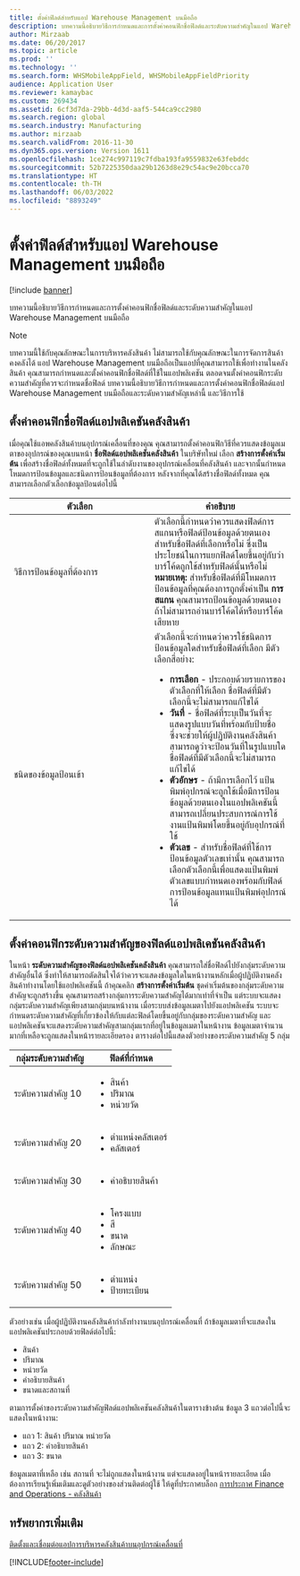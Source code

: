 ```yaml
---
title: ตั้งค่าฟิลด์สำหรับแอป Warehouse Management บนมือถือ
description: บทความนี้อธิบายวิธีการกำหนดและการตั้งค่าคอนฟิกชื่อฟิลด์และระดับความสำคัญในแอป Warehouse Management บนมือถือ
author: Mirzaab
ms.date: 06/20/2017
ms.topic: article
ms.prod: ''
ms.technology: ''
ms.search.form: WHSMobileAppField, WHSMobileAppFieldPriority
audience: Application User
ms.reviewer: kamaybac
ms.custom: 269434
ms.assetid: 6cf3d7da-29bb-4d3d-aaf5-544ca9cc2980
ms.search.region: global
ms.search.industry: Manufacturing
ms.author: mirzaab
ms.search.validFrom: 2016-11-30
ms.dyn365.ops.version: Version 1611
ms.openlocfilehash: 1ce274c997119c7fdba193fa9559832e63febddc
ms.sourcegitcommit: 52b7225350daa29b1263d8e29c54ac9e20bcca70
ms.translationtype: HT
ms.contentlocale: th-TH
ms.lasthandoff: 06/03/2022
ms.locfileid: "8893249"
---
```

# <a name="configure-fields-for-the-warehouse-management-mobile-app"></a>ตั้งค่าฟิลด์สำหรับแอป Warehouse Management บนมือถือ

[!include [banner](../includes/banner.md)]

บทความนี้อธิบายวิธีการกำหนดและการตั้งค่าคอนฟิกชื่อฟิลด์และระดับความสำคัญในแอป Warehouse Management บนมือถือ

> [!NOTE]
> บทความนี้ใช้กับคุณลักษณะในการบริหารคลังสินค้า ไม่สามารถใช้กับคุณลักษณะในการจัดการสินค้าคงคลังได้ แอป Warehouse Management บนมือถือเป็นแอปที่คุณสามารถใช้เพื่อทำงานในคลังสินค้า คุณสามารถกำหนดและตั้งค่าคอนฟิกชื่อฟิลด์ที่ใช้ในแอปพลิเคชัน ตลอดจนตั้งค่าคอนฟิกระดับความสำคัญที่ควรจะกำหนดชื่อฟิลด์ บทความนี้อธิบายวิธีการกำหนดและการตั้งค่าคอนฟิกชื่อฟิลด์แอป Warehouse Management บนมือถือและระดับความสำคัญเหล่านี้ และวิธีการใช้

## <a name="configure-warehouse-app-field-names"></a>ตั้งค่าคอนฟิกชื่อฟิลด์แอปพลิเคชันคลังสินค้า

เมื่อคุณใช้แอพคลังสินค้าบนอุปกรณ์เคลื่อนที่ของคุณ คุณสามารถตั้งค่าคอนฟิกวิธีที่ควรแสดงข้อมูลเมตาของอุปกรณ์ของคุณบนหน้า **ชื่อฟิลด์แอปพลิเคชันคลังสินค้า** ในบริษัทใหม่ เลือก **สร้างการตั้งค่าเริ่มต้น** เพื่อสร้างชื่อฟิลด์ทั้งหมดที่จะถูกใช้ในลำดับงานของอุปกรณ์เคลื่อนที่คลังสินค้า และจากนั้นกำหนดโหมดการป้อนข้อมูลและชนิดการป้อนข้อมูลที่ต้องการ หลังจากที่คุณได้สร้างชื่อฟิลด์ทั้งหมด คุณสามารถเลือกตัวเลือกข้อมูลป้อนต่อไปนี้

<table>
<colgroup>
<col width="50%" />
<col width="50%" />
</colgroup>
<thead>
<tr class="header">
<th>ตัวเลือก</th>
<th>คำอธิบาย</th>
</tr>
</thead>
<tbody>
<tr class="odd">
<td>วิธีการป้อนข้อมูลที่ต้องการ</td>
<td>ตัวเลือกนี้กำหนดว่าควรแสดงฟิลด์การสแกนหรือฟิลด์ป้อนข้อมูลด้วยตนเองสำหรับชื่อฟิลด์ที่เลือกหรือไม่ ซึ่งเป็นประโยชน์ในการแยกฟิลด์โดยขึ้นอยู่กับว่าบาร์โค้ดถูกใช้สำหรับฟิลด์นั้นหรือไม่ <strong>หมายเหตุ:</strong> สำหรับชื่อฟิลด์ที่มีโหมดการป้อนข้อมูลที่คุณต้องการถูกตั้งค่าเป็น <strong>การสแกน</strong> คุณสามารถป้อนข้อมูลด้วยตนเองถ้าไม่สามารถอ่านบาร์โค้ดได้หรือบาร์โค้ดเสียหาย</td>
</tr>
<tr class="even">
<td>ชนิดของข้อมูลป้อนเข้า</td>
<td>ตัวเลือกนี้จะกำหนดว่าควรใช้ชนิดการป้อนข้อมูลใดสำหรับชื่อฟิลด์ที่เลือก มีตัวเลือกสี่อย่าง:
<ul>
<li><strong>การเลือก</strong> - ประกอบด้วยรายการของตัวเลือกที่ให้เลือก ชื่อฟิลด์ที่มีตัวเลือกนี้จะไม่สามารถแก้ไขได้</li>
<li><strong>วันที่</strong> - ชื่อฟิลด์ที่ระบุเป็นวันที่จะแสดงรูปแบบวันที่พร้อมกับป้ายชื่อ ซึ่งจะช่วยให้ผู้ปฏิบัติงานคลังสินค้าสามารถดูว่าจะป้อนวันที่ในรูปแบบใด ชื่อฟิลด์ที่มีตัวเลือกนี้จะไม่สามารถแก้ไขได้</li>
<li><strong>ตัวอักษร</strong> - ถ้ามีการเลือกไว้ แป้นพิมพ์อุปกรณ์จะถูกใช้เมื่อมีการป้อนข้อมูลด้วยตนเองในแอปพลิเคชันนี้ สามารถเปลี่ยนประสบการณ์การใช้งานแป้นพิมพ์โดยขึ้นอยู่กับอุปกรณ์ที่ใช้</li>
<li><strong>ตัวเลข</strong> - สำหรับชื่อฟิลด์ที่ใช้การป้อนข้อมูลตัวเลขเท่านั้น คุณสามารถเลือกตัวเลือกนี้เพื่อแสดงแป้นพิมพ์ตัวเลขแบบกำหนดเองพร้อมกับฟิลด์การป้อนข้อมูลแทนแป้นพิมพ์อุปกรณ์ได้</li>
</ul></td>
</tr>
</tbody>
</table>

## <a name="configure-warehouse-app-field-priority"></a>ตั้งค่าคอนฟิกระดับความสำคัญของฟิลด์แอปพลิเคชันคลังสินค้า

ในหน้า **ระดับความสำคัญของฟิลด์แอปพลิเคชันคลังสินค้า** คุณสามารถใส่ชื่อฟิลด์ไปยังกลุ่มระดับความสำคัญอื่นได้ ซึ่งทำให้สามารถตัดสินใจได้ว่าควรจะแสดงข้อมูลใดในหน้างานหลักเมื่อผู้ปฏิบัติงานคลังสินค้าทำงานโดยใช้แอปพลิเคชันนี้ ถ้าคุณคลิก **สร้างการตั้งค่าเริ่มต้น** ชุดค่าเริ่มต้นของกลุ่มระดับความสำคัญจะถูกสร้างขึ้น คุณสามารถสร้างกลุ่มการระดับความสำคัญได้มากเท่าที่จำเป็น แต่ระบบจะแสดงกลุ่มระดับความสำคัญเพียงสามกลุ่มบนหน้างาน เมื่อระบบส่งข้อมูลเมตาไปยังแอปพลิเคชัน ระบบจะกำหนดระดับความสำคัญที่เกี่ยวข้องให้กับแต่ละฟิลด์โดยขึ้นอยู่กับกลุ่มของระดับความสำคัญ และแอปพลิเคชันจะแสดงระดับความสำคัญสามกลุ่มแรกที่อยู่ในข้อมูลเมตาในหน้างาน ข้อมูลเมตาจำนวนมากที่เหลือจะถูกแสดงในหน้ารายละเอียดรอง ตารางต่อไปนี้แสดงตัวอย่างของระดับความสำคัญ 5 กลุ่ม

<table>
<colgroup>
<col width="50%" />
<col width="50%" />
</colgroup>
<thead>
<tr class="header">
<th>กลุ่มระดับความสำคัญ</th>
<th>ฟิลด์ที่กำหนด</th>
</tr>
</thead>
<tbody>
<tr class="odd">
<td> ระดับความสำคัญ 10</td>
<td><ul>
<li>สินค้า</li>
<li>ปริมาณ</li>
<li>หน่วยวัด</li>
</ul></td>
</tr>
<tr class="even">
<td> ระดับความสำคัญ 20</td>
<td><ul>
<li>ตำแหน่งคลัสเตอร์</li>
<li>คลัสเตอร์</li>
</ul></td>
</tr>
<tr class="odd">
<td> ระดับความสำคัญ 30</td>
<td><ul>
<li>คำอธิบายสินค้า</li>
</ul></td>
</tr>
<tr class="even">
<td> ระดับความสำคัญ 40</td>
<td><ul>
<li>โครงแบบ</li>
<li>สี</li>
<li>ขนาด</li>
<li>ลักษณะ</li>
</ul></td>
</tr>
<tr class="odd">
<td> ระดับความสำคัญ 50</td>
<td><ul>
<li>ตำแหน่ง</li>
<li>ป้ายทะเบียน</li>
</ul></td>
</tr>
</tbody>
</table>

ตัวอย่างเช่น เมื่อผู้ปฏิบัติงานคลังสินค้ากำลังทำงานบนอุปกรณ์เคลื่อนที่ ถ้าข้อมูลเมตาที่จะแสดงในแอปพลิเคชันประกอบด้วยฟิลด์ต่อไปนี้:

-   สินค้า
-   ปริมาณ
-   หน่วยวัด
-   คำอธิบายสินค้า
-   ขนาดและสถานที่

ตามการตั้งค่าของระดับความสำคัญฟิลด์แอปพลิเคชันคลังสินค้าในตารางข้างต้น ข้อมูล 3 แถวต่อไปนี้จะแสดงในหน้างาน:

-   แถว 1: สินค้า ปริมาณ หน่วยวัด
-   แถว 2: คำอธิบายสินค้า
-   แถว 3: ขนาด

ข้อมูลเมตาที่เหลือ เช่น สถานที่ จะไม่ถูกแสดงในหน้างาน แต่จะแสดงอยู่ในหน้ารายละเอียด เมื่อต้องการเรียนรู้เพิ่มเติมและดูตัวอย่างของส่วนติดต่อผู้ใช้ ให้ดูที่ประกาศบล็อก [การประกาศ Finance and Operations - คลังสินค้า](https://blogs.msdn.microsoft.com/dynamicsaxscm/2017/01/20/announcing-dynamics-365-for-operations-warehousing/)

## <a name="additional-resources"></a>ทรัพยากรเพิ่มเติม

[ติดตั้งและเชื่อมต่อแอปการบริหารคลังสินค้าบนอุปกรณ์เคลื่อนที่](../warehousing/install-configure-warehouse-management-app.md)


[!INCLUDE[footer-include](../../includes/footer-banner.md)]